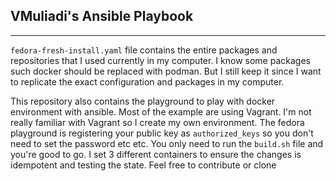 ## VMuliadi's Ansible Playbook
---
`fedora-fresh-install.yaml` file contains the entire packages and repositories that I used currently in my computer. I know some packages such docker should be replaced with podman. But I still keep it since I want to replicate the exact configuration and packages in my computer.

This repository also contains the playground to play with docker environment with ansible. Most of the example are using Vagrant. I'm not really familiar with Vagrant so I create my own environment. The fedora playground is registering your public key as `authorized_keys` so you don't need to set the password etc etc. You only need to run the `build.sh` file and you're good to go. I set 3 different containers to ensure the changes is idempotent and testing the state. Feel free to contribute or clone
